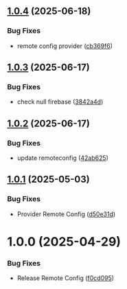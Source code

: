 ## [1.0.4](https://github.com/KhanhTQ-hub/com.ktgame.services.remote_config/compare/v1.0.3...v1.0.4) (2025-06-18)


### Bug Fixes

* remote config provider ([cb369f6](https://github.com/KhanhTQ-hub/com.ktgame.services.remote_config/commit/cb369f67819fbb90634b942d475a95c6b65d68a2))

## [1.0.3](https://github.com/KhanhTQ-hub/com.ktgame.services.remote_config/compare/v1.0.2...v1.0.3) (2025-06-17)


### Bug Fixes

* check null firebase ([3842a4d](https://github.com/KhanhTQ-hub/com.ktgame.services.remote_config/commit/3842a4d2c795bcef2ccce17b4bd9ff0c7b5c9bdb))

## [1.0.2](https://github.com/KhanhTQ-hub/com.ktgame.services.remote_config/compare/v1.0.1...v1.0.2) (2025-06-17)


### Bug Fixes

* update remoteconfig ([42ab625](https://github.com/KhanhTQ-hub/com.ktgame.services.remote_config/commit/42ab6250a6504575e22e640810a880dd86ebde49))

## [1.0.1](https://github.com/KhanhTQ-hub/com.ktgame.services.remote_config/compare/v1.0.0...v1.0.1) (2025-05-03)


### Bug Fixes

* Provider Remote Config ([d50e31d](https://github.com/KhanhTQ-hub/com.ktgame.services.remote_config/commit/d50e31df4d2ea7268164806c8454b473e9a01252))

# 1.0.0 (2025-04-29)


### Bug Fixes

* Release Remote Config ([f0cd095](https://github.com/KhanhTQ-hub/com.ktgame.services.remote_config/commit/f0cd095e2763fe90e03f7f011ef22c94b49fe02a))
